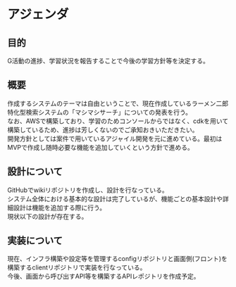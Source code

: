 # アジェンダ

## 目的
G活動の進捗、学習状況を報告することで今後の学習方針等を決定する。  

## 概要
作成するシステムのテーマは自由ということで、現在作成しているラーメン二郎特化型検索システムの「マシマシサーチ」についての発表を行う。  
なお、AWSで構築しており、学習のためコンソールからではなく、cdkを用いて構築しているため、進捗は芳しくないのでご承知おきいただきたい。  
開発方針としては案件で用いているアジャイル開発を元に進めている。最初はMVPで作成し随時必要な機能を追加していくという方針で進める。  

## 設計について
GitHubでwikiリポジトリを作成し、設計を行なっている。  
システム全体における基本的な設計は完了しているが、機能ごとの基本設計や詳細設計は機能を追加する際に行う。  
現状以下の設計が存在する。  


## 実装について
現在、インフラ構築や設定等を管理するconfigリポジトリと画面側(フロント)を構築するclientリポジトリで実装を行なっている。  
今後、画面から呼び出すAPI等を構築するAPIレポジトリを作成予定。  
